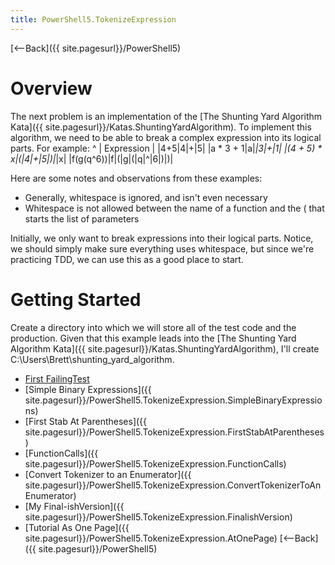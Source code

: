 ```yaml
---
title: PowerShell5.TokenizeExpression
---
```

[<--Back]({{ site.pagesurl}}/PowerShell5)

# Overview
The next problem is an implementation of the [The Shunting Yard Algorithm Kata]({{ site.pagesurl}}/Katas.ShuntingYardAlgorithm). To implement this algorithm, we need to be able to break a complex expression into its logical parts. For example:
^
| Expression |
|4+5|4|+|5|
|a * 3 + 1|a|*|3|+|1|
|(4 + 5) * x|(|4|+|5|)|*|x|
|f(g(q^6))|f|(|g|(|q|^|6|)|)|

Here are some notes and observations from these examples:
* Generally, whitespace is ignored, and isn't even necessary
* Whitespace is not allowed between the name of a function and the ( that starts the list of parameters

Initially, we only want to break expressions into their logical parts. Notice, we should simply make sure everything uses whitespace, but since we're practicing TDD, we can use this as a good place to start.

# Getting Started
Create a directory into which we will store all of the test code and the production. Given that this example leads into the [The Shunting Yard Algorithm Kata]({{ site.pagesurl}}/Katas.ShuntingYardAlgorithm), I'll create C:\Users\Brett\shunting_yard_algorithm.

* [First FailingTest]({{site.pagesurl}}/PowerShell5_Tokenize_Expression_First_Failing_Test)
* [Simple Binary Expressions]({{ site.pagesurl}}/PowerShell5.TokenizeExpression.SimpleBinaryExpressions)
* [First Stab At Parentheses]({{ site.pagesurl}}/PowerShell5.TokenizeExpression.FirstStabAtParentheses)
* [FunctionCalls]({{ site.pagesurl}}/PowerShell5.TokenizeExpression.FunctionCalls)
* [Convert Tokenizer to an Enumerator]({{ site.pagesurl}}/PowerShell5.TokenizeExpression.ConvertTokenizerToAnEnumerator)
* [My Final-ishVersion]({{ site.pagesurl}}/PowerShell5.TokenizeExpression.FinalishVersion)
* [Tutorial As One Page]({{ site.pagesurl}}/PowerShell5.TokenizeExpression.AtOnePage)
[<--Back]({{ site.pagesurl}}/PowerShell5)
